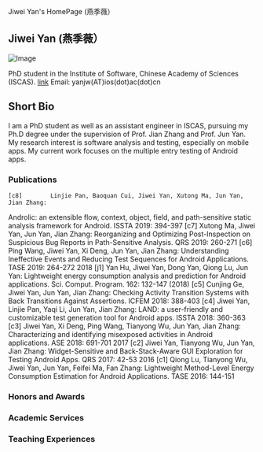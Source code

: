 Jiwei Yan's HomePage (燕季薇）

## Jiwei Yan (燕季薇）

![Image](imypic.jpg)

PhD student in the Institute of Software, Chinese Academy of Sciences (ISCAS).
[link](http://www.iscas.ac.cn/)
Email: yanjw(AT)ios(dot)ac(dot)cn


## Short Bio
I am a PhD student as well as an assistant engineer in ISCAS, pursuing my Ph.D degree under the supervision of Prof. Jian Zhang and Prof. Jun Yan.
My research interest is software analysis and testing, especially on mobile apps. 
My current work focuses on the multiple entry testing of Android apps.

### Publications
	[c8]		Linjie Pan, Baoquan Cui, Jiwei Yan, Xutong Ma, Jun Yan, Jian Zhang:
Androlic: an extensible flow, context, object, field, and path-sensitive static analysis framework for Android. ISSTA 2019: 394-397
	[c7]		Xutong Ma, Jiwei Yan, Jun Yan, Jian Zhang:
Reorganizing and Optimizing Post-Inspection on Suspicious Bug Reports in Path-Sensitive Analysis. QRS 2019: 260-271
	[c6]		Ping Wang, Jiwei Yan, Xi Deng, Jun Yan, Jian Zhang:
Understanding Ineffective Events and Reducing Test Sequences for Android Applications. TASE 2019: 264-272
2018
	[j1]		Yan Hu, Jiwei Yan, Dong Yan, Qiong Lu, Jun Yan:
Lightweight energy consumption analysis and prediction for Android applications. Sci. Comput. Program. 162: 132-147 (2018)
	[c5]		Cunjing Ge, Jiwei Yan, Jun Yan, Jian Zhang:
Checking Activity Transition Systems with Back Transitions Against Assertions. ICFEM 2018: 388-403
	[c4]		Jiwei Yan, Linjie Pan, Yaqi Li, Jun Yan, Jian Zhang:
LAND: a user-friendly and customizable test generation tool for Android apps. ISSTA 2018: 360-363
	[c3]		Jiwei Yan, Xi Deng, Ping Wang, Tianyong Wu, Jun Yan, Jian Zhang:
Characterizing and identifying misexposed activities in Android applications. ASE 2018: 691-701
2017
	[c2]		Jiwei Yan, Tianyong Wu, Jun Yan, Jian Zhang:
Widget-Sensitive and Back-Stack-Aware GUI Exploration for Testing Android Apps. QRS 2017: 42-53
2016
	[c1]		Qiong Lu, Tianyong Wu, Jiwei Yan, Jun Yan, Feifei Ma, Fan Zhang:
Lightweight Method-Level Energy Consumption Estimation for Android Applications. TASE 2016: 144-151

### Honors and Awards 

### Academic Services 

### Teaching Experiences


